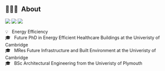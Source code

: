 ## 👨🏻‍💻 &nbsp;About 
<a href="https://www.linkedin.com/in/monty-jackson/"><img src="https://img.shields.io/badge/linkedin-%230077B5.svg?style=for-the-badge&logo=linkedin&logoColor=white"></a>
<a href="https://eeci.github.io/home/docs/people/monty/"><img src="https://eeci.github.io/home/assets/images/Logo88x88.png"></a>
<a href="https://www.fibe-cdt.eng.cam.ac.uk/staff/monty-jackson"><img src="https://www.fibe-cdt.eng.cam.ac.uk/sites/www.fibe-cdt.eng.cam.ac.uk/files/fibe2_0.jpg"></a>

💡 &nbsp; Energy Efficiency </br>
🎓 &nbsp; Future PhD in Energy Efficient Healthcare Buildings at the Univeristy of Cambridge </br>
🎓 &nbsp; MRes Future Infrastructure and Built Environment at the Univeristy of Cambridge </br>
🎓 &nbsp; BSc Architectural Engineering from the Univeristy of Plymouth </br>
